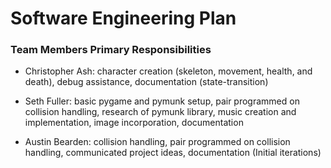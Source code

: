 # Software Engineering Plan

### Team Members Primary Responsibilities

- Christopher Ash: character creation (skeleton, movement, health, and death), debug assistance, documentation (state-transition)

- Seth Fuller: basic pygame and pymunk setup, pair programmed on collision handling, research of pymunk library, music
creation and implementation, image incorporation, documentation

- Austin Bearden: collision handling, pair programmed on collision handling, communicated project ideas, documentation (Initial iterations)